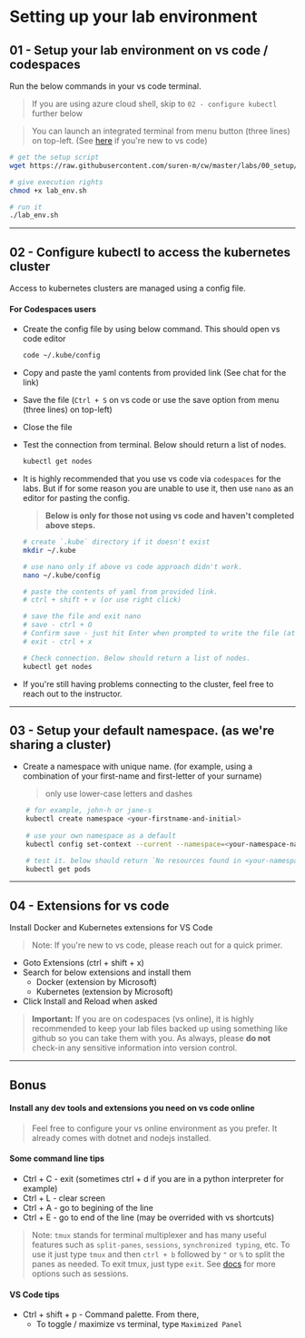 # Setting up your lab environment

## 01 - Setup your lab environment on **vs code / codespaces**

Run the below commands in your vs code terminal. 

> If you are using azure cloud shell, skip to `02 - configure kubectl` further below

> You can launch an integrated terminal from menu button (three lines) on top-left. (See [here](https://github.com/suren-m/remote-workshop-env/blob/master/codespaces/assets/vs_code_overview.png) if you're new to vs code)

```bash
# get the setup script
wget https://raw.githubusercontent.com/suren-m/cw/master/labs/00_setup/lab_env.sh -O lab_env.sh

# give execution rights
chmod +x lab_env.sh

# run it
./lab_env.sh     
```

---

## 02 -  Configure kubectl to access the kubernetes cluster

Access to kubernetes clusters are managed using a config file.

#### For Codespaces users

* Create the config file by using below command. This should open vs code editor

    ```bash
    code ~/.kube/config
    ```

* Copy and paste the yaml contents from provided link (See chat for the link)

* Save the file (`Ctrl + S` on vs code or use the save option from menu (three lines) on top-left)

* Close the file

* Test the connection from terminal. Below should return a list of nodes.

    ```bash
    kubectl get nodes
    ```

* It is highly recommended that you use vs code via `codespaces` for the labs. But if for some reason you are unable to use it, then use `nano` as an editor for pasting the config.

    > **Below is only for those not using vs code and haven't completed above steps.**

    ```bash
    # create `.kube` directory if it doesn't exist
    mkdir ~/.kube
    
    # use nano only if above vs code approach didn't work.
    nano ~/.kube/config 

    # paste the contents of yaml from provided link. 
    # ctrl + shift + v (or use right click)

    # save the file and exit nano
    # save - ctrl + O 
    # Confirm save - just hit Enter when prompted to write the file (at bottom of screen)
    # exit - ctrl + x 

    # Check connection. Below should return a list of nodes.
    kubectl get nodes    
    ```

* If you're still having problems connecting to the cluster, feel free to reach out to the instructor.
---

## 03 - Setup your default namespace. (as we're sharing a cluster)

* Create a namespace with unique name. (for example, using a combination of your first-name and first-letter of your surname)

    > only use lower-case letters and dashes

```bash
    # for example, john-h or jane-s
    kubectl create namespace <your-firstname-and-initial> 
    
    # use your own namespace as a default 
    kubectl config set-context --current --namespace=<your-namespace-name>

    # test it. below should return `No resources found in <your-namespace>`
    kubectl get pods
```

---
## 04 - Extensions for vs code

Install Docker and Kubernetes extensions for VS Code

> Note: If you're new to vs code, please reach out for a quick primer.

* Goto Extensions (ctrl + shift + x)
* Search for below extensions and install them
    * Docker (extension by Microsoft)
    * Kubernetes (extension by Microsoft)       
* Click Install and Reload when asked

> **Important:** If you are on codespaces (vs online), it is highly recommended to keep your lab files backed up using something like github so you can take them with you. As always, please **do not** check-in any sensitive information into version control.
---

## Bonus

#### Install any dev tools and extensions you need on vs code online

> Feel free to configure your vs online environment as you prefer. It already comes with dotnet and nodejs installed. 

#### Some command line tips

* Ctrl + C - exit (sometimes ctrl + d if you are in a python interpreter for example)
* Ctrl + L - clear screen
* Ctrl + A - go to begining of the line
* Ctrl + E - go to end of the line (may be overrided with vs shortcuts)

>Note: `tmux` stands for terminal multiplexer and has many useful features such as `split-panes`,  `sessions`, `synchronized typing`,  etc. To use it just type `tmux` and then `ctrl + b` followed by `"` or `%` to split the panes as needed. To exit tmux, just type `exit`. See [docs](https://tmuxcheatsheet.com/) for more options such as sessions. 

#### VS Code tips

* Ctrl + shift + p - Command palette. From there,
    * To toggle / maximize vs terminal, type `Maximized Panel` 
